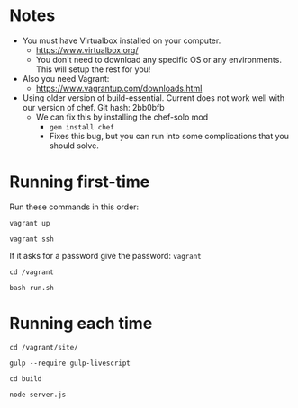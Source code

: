 # Notes

- You must have Virtualbox installed on your computer. 
	- https://www.virtualbox.org/
	- You don't need to download any specific OS or any environments. This will setup the rest for you!
- Also you need Vagrant: 
	- https://www.vagrantup.com/downloads.html
- Using older version of build-essential. Current does not work well with our version of chef. Git hash: 2bb0bfb
	- We can fix this by installing the chef-solo mod
		- `gem install chef`
		- Fixes this bug, but you can run into some complications that you should solve.

# Running first-time

Run these commands in this order:

`vagrant up`

`vagrant ssh`

If it asks for a password give the password: `vagrant`

`cd /vagrant`

`bash run.sh`

# Running each time

`cd /vagrant/site/`

`gulp --require gulp-livescript`

`cd build`

`node server.js`